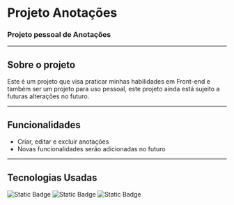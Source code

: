 # Projeto Anotações
### Projeto pessoal de Anotações
___

## Sobre o projeto
Este é um projeto que visa praticar minhas habilidades em Front-end e também ser um projeto para uso pessoal, este projeto ainda está sujeito a futuras alterações no futuro.
___

## Funcionalidades
- Criar, editar e excluir anotações
- Novas funcionalidades serão adicionadas no futuro
___

## Tecnologias Usadas
![Static Badge](https://img.shields.io/badge/HTML-black?style=for-the-badge&logo=html5&logoSize=16&labelColor=orange)
![Static Badge](https://img.shields.io/badge/CSS-black?style=for-the-badge&logo=css3&logoColor=blue&logoSize=16&labelColor=lightblue)
![Static Badge](https://img.shields.io/badge/Javascript-black?style=for-the-badge&logo=javascript&logoSize=16&labelColor=yellow)
